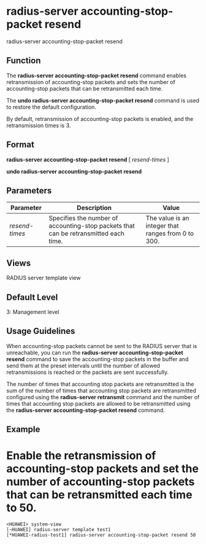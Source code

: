 radius-server accounting-stop-packet resend
===========================================

radius-server accounting-stop-packet resend

Function
--------

The **radius-server accounting-stop-packet resend** command enables retransmission of accounting-stop packets and sets the number of accounting-stop packets that can be retransmitted each time.

The **undo radius-server accounting-stop-packet resend** command is used to restore the default configuration.

By default, retransmission of accounting-stop packets is enabled, and the retransmission times is 3.



Format
------

**radius-server accounting-stop-packet resend** [ *resend-times* ]

**undo radius-server accounting-stop-packet resend**



Parameters
----------

| Parameter | Description | Value |
| --- | --- | --- |
| *resend-times* | Specifies the number of accounting-stop packets that can be retransmitted each time. | The value is an integer that ranges from 0 to 300. |




Views
-----

RADIUS server template view



Default Level
-------------

3: Management level



Usage Guidelines
----------------

When accounting-stop packets cannot be sent to the RADIUS server that is unreachable, you can run the **radius-server accounting-stop-packet resend** command to save the accounting-stop packets in the buffer and send them at the preset intervals until the number of allowed retransmissions is reached or the packets are sent successfully.

The number of times that accounting stop packets are retransmitted is the sum of the number of times that accounting stop packets are retransmitted configured using the
**radius-server retransmit** command and the number of times that accounting stop packets are allowed to be retransmitted using the
**radius-server accounting-stop-packet resend** command.

Example
-------

# Enable the retransmission of accounting-stop packets and set the number of accounting-stop packets that can be retransmitted each time to 50.
```
<HUAWEI> system-view
[~HUAWEI] radius-server template test1
[*HUAWEI-radius-test1] radius-server accounting-stop-packet resend 50

```